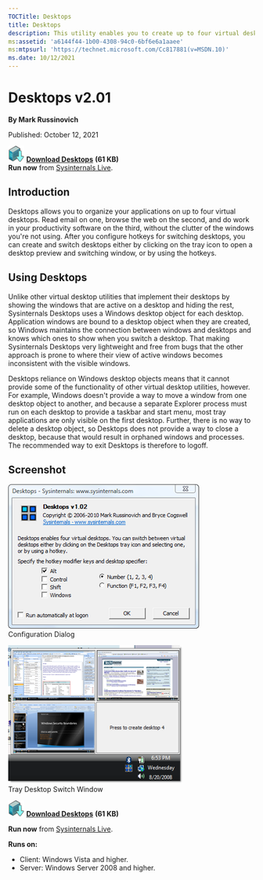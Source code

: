 ```yaml
--- 
TOCTitle: Desktops
title: Desktops
description: This utility enables you to create up to four virtual desktops and easily switch between them.
ms:assetid: 'a6144f44-1b00-4308-94c0-6bf6e6a1aaee'
ms:mtpsurl: 'https://technet.microsoft.com/Cc817881(v=MSDN.10)'
ms.date: 10/12/2021
---
```


# Desktops v2.01

**By Mark Russinovich**

Published: October 12, 2021

[![Download](media/shared/Download_sm.png)](https://download.sysinternals.com/files/Desktops.zip) [**Download Desktops**](https://download.sysinternals.com/files/Desktops.zip) **(61 KB)**  
**Run now** from [Sysinternals Live](https://live.sysinternals.com/Desktops.exe).

## Introduction

Desktops allows you to organize your applications on up to four virtual
desktops. Read email on one, browse the web on the second, and do work
in your productivity software on the third, without the clutter of the
windows you're not using. After you configure hotkeys for switching
desktops, you can create and switch desktops either by clicking on the
tray icon to open a desktop preview and switching window, or by using
the hotkeys.

## Using Desktops

Unlike other virtual desktop utilities that implement their desktops by
showing the windows that are active on a desktop and hiding the rest,
Sysinternals Desktops uses a Windows desktop object for each desktop.
Application windows are bound to a desktop object when they are created,
so Windows maintains the connection between windows and desktops and
knows which ones to show when you switch a desktop. That making
Sysinternals Desktops very lightweight and free from bugs that the other
approach is prone to where their view of active windows becomes
inconsistent with the visible windows.

Desktops reliance on Windows desktop objects means that it cannot
provide some of the functionality of other virtual desktop utilities,
however. For example, Windows doesn't provide a way to move a window
from one desktop object to another, and because a separate Explorer
process must run on each desktop to provide a taskbar and start menu,
most tray applications are only visible on the first desktop. Further,
there is no way to delete a desktop object, so Desktops does not provide
a way to close a desktop, because that would result in orphaned windows
and processes. The recommended way to exit Desktops is therefore to
logoff.  

## Screenshot

![Configuration Dialog](media/desktops/desktops.png "Configuration Dialog")  
Configuration Dialog

![Tray Desktop Switch Window](media/desktops/desktops2.png "Tray Desktop Switch Window")  
Tray Desktop Switch Window

[![Download](media/shared/Download_sm.png)](https://download.sysinternals.com/files/Desktops.zip) [**Download Desktops**](https://download.sysinternals.com/files/Desktops.zip) **(61 KB)**

**Run now** from [Sysinternals Live](https://live.sysinternals.com/Desktops.exe).

**Runs on:**

- Client: Windows Vista and higher.
- Server: Windows Server 2008 and higher.
